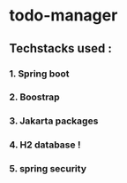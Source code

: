 # todo-manager
## Techstacks used :
### 1. Spring boot
### 2. Boostrap
### 3. Jakarta packages
### 4. H2 database !
### 5. spring security


